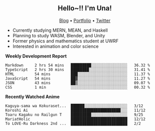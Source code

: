 <h2 align="center">
  Hello~!! I'm Una!
</h2>

<p align="center">
  <a href="https://anarchy.website/">Blog</a> &bull;
  <a href="https://una-ada.github.io/">Portfolio</a> &bull;
  <a href="https://twitter.com/xn__z7x">Twitter</a>
</p>

- Currently studying MERN, MEAN, and Haskell
- Planning to study WASM, Blender, and Unity
- Former physics and mathematics student at UWRF
- Interested in animation and color science

**Weekly Development Report**

<!--START_SECTION:waka-->

```text
Markdown     2 hrs 54 mins   █████████░░░░░░░░░░░░░░░░   36.32 %
TypeScript   2 hrs 30 mins   ████████░░░░░░░░░░░░░░░░░   31.41 %
HTML         54 mins         ███░░░░░░░░░░░░░░░░░░░░░░   11.37 %
JavaScript   54 mins         ██▓░░░░░░░░░░░░░░░░░░░░░░   11.27 %
JSON         43 mins         ██▒░░░░░░░░░░░░░░░░░░░░░░   09.07 %
CSS          1 min           ░░░░░░░░░░░░░░░░░░░░░░░░░   00.32 %
```

<!--END_SECTION:waka-->

**Recently Watched Anime**

<!-- RECENT-ANIME:START -->

    Kaguya-sama wa Kokuraset...  ██████░░░░░░░░░░░░░░░░░░░   3/12
    Koroshi Ai                   ██████████████████████░░░   11/12
    Toaru Kagaku no Railgun T    █████████░░░░░░░░░░░░░░░░   9/25
    Maria†Holic                  █████████████████████████   12/12
    To LOVE-Ru Darkness 2nd ...  █████████████████████████   2/2
<!-- RECENT-ANIME:END -->
